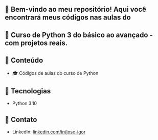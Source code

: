 ## 📌 Bem-vindo ao meu repositório! Aqui você encontrará meus códigos nas aulas do
## 📌 Curso de Python 3 do básico ao avançado - com projetos reais.

## 📌 Conteúdo
- 🎓 Códigos de aulas do curso de Python

## 🚀 Tecnologias  
- Python 3.10

## 📩 Contato  
- LinkedIn: [linkedin.com/in/jose-igor](#)  
